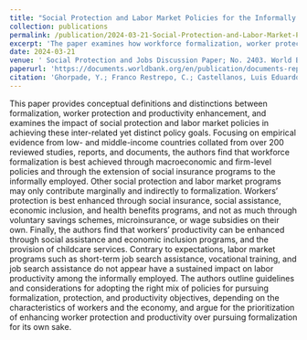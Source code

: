 ```yaml
---
title: "Social Protection and Labor Market Policies for the Informally Employed : A Review of Evidence from Low- and Middle-Income Countries"
collection: publications
permalink: /publication/2024-03-21-Social-Protection-and-Labor-Market-Policies-for-the-Informally-Employed-A-Review-of-Evidence from-Low- and Middle-Income Countries
excerpt: 'The paper examines how workforce formalization, worker protection, and productivity enhancement are interrelated, concluding that formalization is best achieved through macroeconomic policies and social insurance programs, worker protection is strengthened by social insurance and assistance, and productivity is improved through social assistance and childcare services, while labor market programs like training and job search assistance have limited impact on productivity.'
date: 2024-03-21
venue: ' Social Protection and Jobs Discussion Paper; No. 2403. World Bank Group.'
paperurl: 'https://documents.worldbank.org/en/publication/documents-reports/documentdetail/099032024211014718/p1810931d56c3a0fa1a1b3168e139e527a5'
citation: 'Ghorpade, Y.; Franco Restrepo, C.; Castellanos, Luis Eduardo. (2024) Social Protection and Labor Market Policies for the Informally Employed: A Review of Evidence from Low- and Middle-Income Countries'
---
```


This paper provides conceptual definitions and distinctions between formalization, worker protection and productivity enhancement, and examines the impact of social protection and labor market policies in achieving these inter-related yet distinct policy goals. Focusing on empirical evidence from low- and middle-income countries collated from over 200 reviewed studies, reports, and documents, the authors find that workforce formalization is best achieved through macroeconomic and firm-level policies and through the extension of social insurance programs to the informally employed. Other social protection and labor market programs may only contribute marginally and indirectly to formalization. Workers’ protection is best enhanced through social insurance, social assistance, economic inclusion, and health benefits programs, and not as much through voluntary savings schemes, microinsurance, or wage subsidies on their own. Finally, the authors find that workers’ productivity can be enhanced through social assistance and economic inclusion programs, and the provision of childcare services. Contrary to expectations, labor market programs such as short-term job search assistance, vocational training, and job search assistance do not appear have a sustained impact on labor productivity among the informally employed. The authors outline guidelines and considerations for adopting the right mix of policies for pursuing formalization, protection, and productivity objectives, depending on the characteristics of workers and the economy, and argue for the prioritization of enhancing worker protection and productivity over pursuing formalization for its own sake.